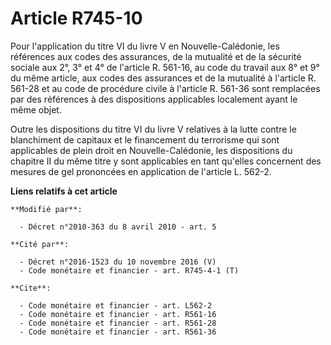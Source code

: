 # Article R745-10

Pour l'application du titre VI du livre V en Nouvelle-Calédonie, les références aux codes des assurances, de la mutualité et
de la sécurité sociale aux 2°, 3° et 4° de l'article R. 561-16, au code du travail aux 8° et 9° du même article, aux codes
des assurances et de la mutualité à l'article R. 561-28 et au code de procédure civile à l'article R. 561-36 sont remplacées
par des références à des dispositions applicables localement ayant le même objet. 

Outre les dispositions du titre VI du livre V relatives à la lutte contre le blanchiment de capitaux et le financement du
terrorisme qui sont applicables de plein droit en Nouvelle-Calédonie, les dispositions du chapitre II du même titre y sont
applicables en tant qu'elles concernent des mesures de gel prononcées en application de l'article L. 562-2.

**Liens relatifs à cet article**

	**Modifié par**:

	  - Décret n°2010-363 du 8 avril 2010 - art. 5

	**Cité par**:

	  - Décret n°2016-1523 du 10 novembre 2016 (V)
	  - Code monétaire et financier - art. R745-4-1 (T)

	**Cite**:

	  - Code monétaire et financier - art. L562-2
	  - Code monétaire et financier - art. R561-16
	  - Code monétaire et financier - art. R561-28
	  - Code monétaire et financier - art. R561-36
